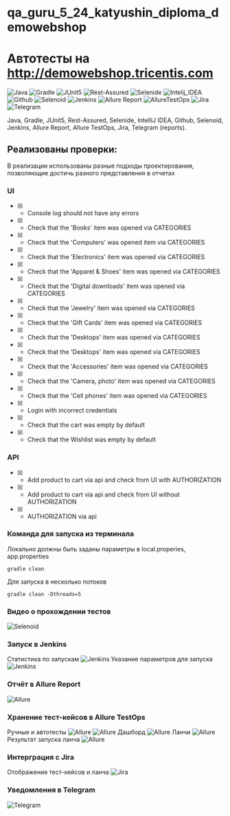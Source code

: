 # qa_guru_5_24_katyushin_diploma_demowebshop
# Автотесты на http://demowebshop.tricentis.com

![Java](src/files/icons/Java.png)
![Gradle](src/files/icons/Gradle.png)
![JUnit5](src/files/icons/JUnit5.png)
![Rest-Assured](src/files/icons/Rest-Assured.png)
![Selenide](src/files/icons/Selenide.png)
![Intelij_IDEA](src/files/icons/Intelij_IDEA.png)
![Github](src/files/icons/Github.png)
![Selenoid](src/files/icons/Selenoid.png)
![Jenkins](src/files/icons/Jenkins.png)
![Allure Report](src/files/icons/Allure_Report.png)
![AllureTestOps](src/files/icons/AllureTestOps.png)
![Jira](src/files/icons/Jira.png)
![Telegram](src/files/icons/Telegram.png)

Java, Gradle, JUnit5, Rest-Assured, Selenide, IntelliJ IDEA, Github, Selenoid, Jenkins, Allure Report, Allure TestOps, Jira, Telegram (reports).

## Реализованы проверки:
В реализации использованы разные подходы проектирования, позволяющие достичь разного представления в отчетах
### UI
- [X] - Console log should not have any errors
- [X] - Check that the 'Books' item was opened via CATEGORIES
- [X] - Check that the 'Computers' was opened item via CATEGORIES
- [X] - Check that the 'Electronics' item  was opened via CATEGORIES
- [X] - Check that the 'Apparel & Shoes' item  was opened via CATEGORIES
- [X] - Check that the 'Digital downloads' item was opened via CATEGORIES
- [X] - Check that the 'Jewelry' item  was opened via CATEGORIES
- [X] - Check that the 'Gift Cards' item  was opened via CATEGORIES
- [X] - Check that the 'Desktops' item was opened via CATEGORIES
- [X] - Check that the 'Desktops' item  was opened via CATEGORIES
- [X] - Check that the 'Accessories' item  was opened via CATEGORIES
- [X] - Check that the 'Camera, photo' item was opened via CATEGORIES
- [X] - Check that the 'Cell phones' item was opened via CATEGORIES
- [X] - Login with incorrect credentials
- [X] - Check that the cart was empty by default
- [X] - Check that the Wishlist was empty by default

### API
- [X] - Add product to cart via api and check from UI with AUTHORIZATION
- [X] - Add product to cart via api and check from UI without AUTHORIZATION
- [X] - AUTHORIZATION via api

### Команда для запуска из терминала
Локально должны быть заданы параметры в local.properies, app.properties
```
gradle clean
```
Для запуска в несколько потоков
```
gradle clean -Dthreads=5
```
### Видео о прохождении тестов
![Selenoid](src/files/Selenoid.gif)

### Запуск в Jenkins
Статистика по запускам
![Jenkins](src/files/Jenkins_1.png)
Указание параметров для запуска
![Jenkins](src/files/Jenkins_2.png)

### Отчёт в Allure Report
![Allure](src/files/AllureReport.png)

### Хранение тест-кейсов в Allure TestOps
Ручные и автотесты
![Allure](src/files/Allure_TO_1.png)
![Allure](src/files/Allure_TO_2.png)
Дашборд
![Allure](src/files/Allure_dash.png)
Ланчи
![Allure](src/files/Allure_laun.png)
Результат запуска ланча
![Allure](src/files/Allure_laun2.png)

### Интерграция с Jira
Отображение тест-кейсов и ланча
![Jira](src/files/jira.png)

### Уведомления в Telegram
![Telegram](src/files/telegram.png)